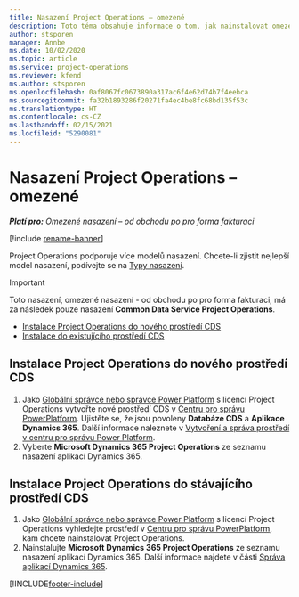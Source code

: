 ```yaml
---
title: Nasazení Project Operations – omezené
description: Toto téma obsahuje informace o tom, jak nainstalovat omezené nasazení Project Operations - od obchodu po pro forma fakturaci.
author: stsporen
manager: Annbe
ms.date: 10/02/2020
ms.topic: article
ms.service: project-operations
ms.reviewer: kfend
ms.author: stsporen
ms.openlocfilehash: 0af8067fc0673890a317ac6f4e62d74b7f4eebca
ms.sourcegitcommit: fa32b1893286f20271fa4ec4be8fc68bd135f53c
ms.translationtype: HT
ms.contentlocale: cs-CZ
ms.lasthandoff: 02/15/2021
ms.locfileid: "5290081"
---
```

# <a name="deploy-project-operations---lite"></a>Nasazení Project Operations – omezené

_**Platí pro:** Omezené nasazení – od obchodu po pro forma fakturaci_

[!include [rename-banner](~/includes/cc-data-platform-banner.md)]

Project Operations podporuje více modelů nasazení. Chcete-li zjistit nejlepší model nasazení, podívejte se na [Typy nasazení](determine-deployment-type.md).


> [!IMPORTANT]
> Toto nasazení, omezené nasazení - od obchodu po pro forma fakturaci, má za následek pouze nasazení **Common Data Service Project Operations**.

- [Instalace Project Operations do nového prostředí CDS](#new)
- [Instalace do existujícího prostředí CDS](#existing)



## <a name="install-project-operations-to-a-new-cds-environment"></a><a name="new"></a>Instalace Project Operations do nového prostředí CDS

1. Jako [Globální správce nebo správce Power Platform](https://docs.microsoft.com/power-platform/admin/global-service-administrators-can-administer-without-license) s licencí Project Operations vytvořte nové prostředí CDS v [Centru pro správu PowerPlatform](https://admin.powerplatform.com). Ujistěte se, že jsou povoleny **Databáze CDS** a **Aplikace Dynamics 365**. Další informace naleznete v [Vytvoření a správa prostředí v centru pro správu Power Platform](https://docs.microsoft.com/power-platform/admin/create-environment#create-an-environment-in-the-power-platform-admin-center).
2. Vyberte **Microsoft Dynamics 365 Project Operations** ze seznamu nasazení aplikací Dynamics 365.


## <a name="install-project-operations-to-an-existing-cds-environment"></a><a name="existing"></a>Instalace Project Operations do stávajícího prostředí CDS

1. Jako [Globální správce nebo správce Power Platform](https://docs.microsoft.com/power-platform/admin/global-service-administrators-can-administer-without-license) s licencí Project Operations vyhledejte prostředí v [Centru pro správu PowerPlatform](https://admin.powerplatform.com), kam chcete nainstalovat Project Operations.
2. Nainstalujte **Microsoft Dynamics 365 Project Operations** ze seznamu nasazení aplikací Dynamics 365. Další informace najdete v části [Správa aplikací Dynamics 365](https://docs.microsoft.com/power-platform/admin/manage-apps).




[!INCLUDE[footer-include](../includes/footer-banner.md)]